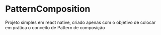 # PatternComposition
Projeto simples em react native, criado apenas com o objetivo de colocar em prática o conceito de Pattern de composição

